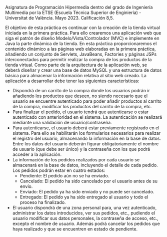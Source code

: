
Asignatura de Programación Hipermedia dentro del grado de Ingeniería Multimedia por la ETSE (Escuela Técnica Superior de Enginiería) - Universitat de València. Mayo 2023. Calificación 8,5.

El objetivo de esta práctica es continuar con la creación de la tienda virtual iniciada en la primera práctica. Para ello crearemos una aplicación web que siga el patrón de diseño Modelo/Vista/Controlador (MVC) e implemente en Java la parte dinámica de la tienda. En esta práctica proporcionaremos el contenido dinámico a las páginas web elaboradas en la
primera práctica, añadiendo un conjunto de Servlets, JavaBeans, Factories y páginas JSPs interconectados para permitir realizar la compra de los productos de la tienda virtual. Como parte de la arquitectura de la aplicación web, se deberá diseñar y crear una base de datos MySQL y una estructura de datos básica para almacenar la información relativa al sitio web creado.
La aplicación a desarrollar debe tener las siguientes características:
  - Dispondrá de un carrito de la compra donde los usuarios podrán ir añadiendo los productos que deseen, no siendo necesario que el usuario se encuentre autenticado para poder añadir productos al carrito de la compra, modificar los productos del carrito de la compra, etc.
  - Para finalizar el pedido, el usuario tendrá que autenticarse o estar autenticado con anterioridad en el sistema. La autenticación se realizará mediante una validación de usuario/contraseña.
  - Para autenticarse, el usuario deberá estar previamente registrado en el sistema. Para ello se habilitarán los formularios necesarios para realizar el registro del usuario, almacenando la información en la base de datos. Entre los datos del usuario deberán figurar obligatoriamente el nombre de usuario (que debe ser único) y la contraseña con los que podrá acceder a la aplicación.
 - La información de los pedidos realizados por cada usuario se almacenará en la base de datos, incluyendo el detalle de cada pedido. Los pedidos podrán estar en cuatro estados:
    - Pendiente: El pedido aún no se ha enviado.
    - Cancelado: El pedido ha sido cancelado por el usuario antes de su envío.
    - Enviado: El pedido ya ha sido enviado y no puede ser cancelado.
    - Entregado: El pedido ya ha sido entregado al usuario y todo el proceso ha finalizado.
  - El usuario dispondrá de una zona personal para, una vez autenticado, administrar los datos introducidos, ver sus pedidos, etc., pudiendo el usuario modificar sus datos personales, la contraseña de acceso, etc., excepto el nombre de usuario. Además podrá cancelar los pedidos que haya realizado y que se encuentren en estado de pendiente.
